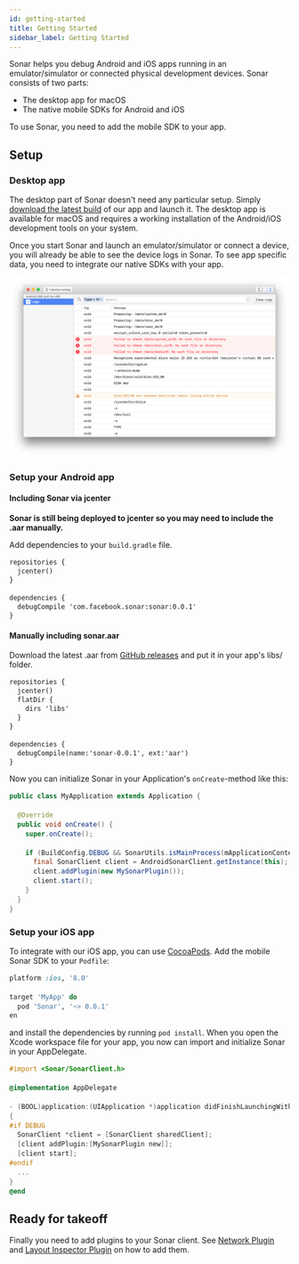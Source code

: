 ```yaml
---
id: getting-started
title: Getting Started
sidebar_label: Getting Started
---
```


Sonar helps you debug Android and iOS apps running in an emulator/simulator or connected physical development devices. Sonar consists of two parts:

* The desktop app for macOS
* The native mobile SDKs for Android and iOS

To use Sonar, you need to add the mobile SDK to your app.

## Setup

### Desktop app

The desktop part of Sonar doesn't need any particular setup. Simply [download the latest build](https://www.facebook.com/sonar/public/mac) of our app and launch it. The desktop app is available for macOS and requires a working installation of the Android/iOS development tools on your system.

Once you start Sonar and launch an emulator/simulator or connect a device, you will already be able to see the device logs in Sonar. To see app specific data, you need to integrate our native SDKs with your app.

![Logs plugin](/docs/assets/initial.png)

### Setup your Android app

#### Including Sonar via jcenter

**Sonar is still being deployed to jcenter so you may need to include the .aar manually.**

Add dependencies to your `build.gradle` file.

```
repositories {
  jcenter()
}

dependencies {
  debugCompile 'com.facebook.sonar:sonar:0.0.1'
}
```

#### Manually including sonar.aar

Download the latest .aar from [GitHub releases](https://github.com/facebook/Sonar/releases) and put it in your app's libs/ folder.

```
repositories {
  jcenter()
  flatDir {
    dirs 'libs'
  }
}

dependencies {
  debugCompile(name:'sonar-0.0.1', ext:'aar')
}
```

Now you can initialize Sonar in your Application's `onCreate`-method like this:

```java
public class MyApplication extends Application {

  @Override
  public void onCreate() {
    super.onCreate();

    if (BuildConfig.DEBUG && SonarUtils.isMainProcess(mApplicationContext)) {
      final SonarClient client = AndroidSonarClient.getInstance(this);
      client.addPlugin(new MySonarPlugin());
      client.start();
    }
  }
}
```

### Setup your iOS app

To integrate with our iOS app, you can use [CocoaPods](https://cocoapods.org). Add the mobile Sonar SDK to your `Podfile`:

```ruby
platform :ios, '8.0'

target 'MyApp' do
  pod 'Sonar', '~> 0.0.1'
en
```

and install the dependencies by running `pod install`. When you open the Xcode workspace file for your app, you now can import and initialize Sonar in your AppDelegate.

```objective-c
#import <Sonar/SonarClient.h>

@implementation AppDelegate

- (BOOL)application:(UIApplication *)application didFinishLaunchingWithOptions:(NSDictionary *)launchOptions
{
#if DEBUG
  SonarClient *client = [SonarClient sharedClient];
  [client addPlugin:[MySonarPlugin new]];
  [client start];
#endif
  ...
}
@end
```

## Ready for takeoff

Finally you need to add plugins to your Sonar client. See [Network Plugin](network-plugin.md) and [Layout Inspector Plugin](layout-plugin.md) on how to add them.
